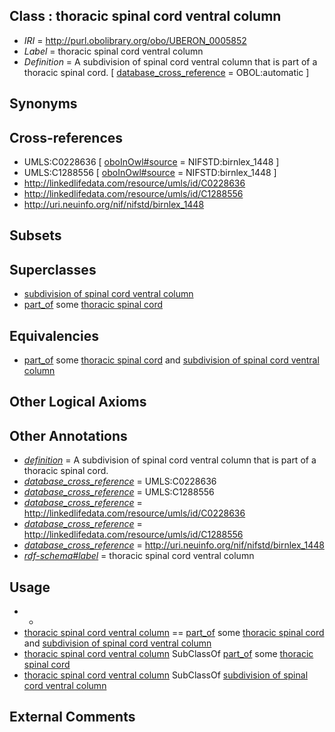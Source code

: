 
## Class : thoracic spinal cord ventral column

 * *IRI* = http://purl.obolibrary.org/obo/UBERON_0005852
 * *Label* = thoracic spinal cord ventral column
 * *Definition* = A subdivision of spinal cord ventral column that is part of a thoracic spinal cord. [ [database_cross_reference](../../ef/oboInOwl#hasDbXref.md) = OBOL:automatic ]

## Synonyms


## Cross-references

 * UMLS:C0228636 [ [oboInOwl#source](../../ce/oboInOwl#source.md) = NIFSTD:birnlex_1448 ]
 * UMLS:C1288556 [ [oboInOwl#source](../../ce/oboInOwl#source.md) = NIFSTD:birnlex_1448 ]
 * http://linkedlifedata.com/resource/umls/id/C0228636
 * http://linkedlifedata.com/resource/umls/id/C1288556
 * http://uri.neuinfo.org/nif/nifstd/birnlex_1448

## Subsets


## Superclasses

 * [subdivision of spinal cord ventral column](../../UBERON/51/UBERON_0016551.md)
 * [part_of](../../BFO/50/BFO_0000050.md) some [thoracic spinal cord](../../UBERON/38/UBERON_0003038.md)

## Equivalencies

 * [part_of](../../BFO/50/BFO_0000050.md) some [thoracic spinal cord](../../UBERON/38/UBERON_0003038.md) and [subdivision of spinal cord ventral column](../../UBERON/51/UBERON_0016551.md)

## Other Logical Axioms


## Other Annotations

 * *[definition](../../IAO/15/IAO_0000115.md)* = A subdivision of spinal cord ventral column that is part of a thoracic spinal cord.
 * *[database_cross_reference](../../ef/oboInOwl#hasDbXref.md)* = UMLS:C0228636
 * *[database_cross_reference](../../ef/oboInOwl#hasDbXref.md)* = UMLS:C1288556
 * *[database_cross_reference](../../ef/oboInOwl#hasDbXref.md)* = http://linkedlifedata.com/resource/umls/id/C0228636
 * *[database_cross_reference](../../ef/oboInOwl#hasDbXref.md)* = http://linkedlifedata.com/resource/umls/id/C1288556
 * *[database_cross_reference](../../ef/oboInOwl#hasDbXref.md)* = http://uri.neuinfo.org/nif/nifstd/birnlex_1448
 * *[rdf-schema#label](../../el/rdf-schema#label.md)* = thoracic spinal cord ventral column

## Usage

 * -
 * [thoracic spinal cord ventral column](../../UBERON/52/UBERON_0005852.md) == [part_of](../../BFO/50/BFO_0000050.md) some [thoracic spinal cord](../../UBERON/38/UBERON_0003038.md) and [subdivision of spinal cord ventral column](../../UBERON/51/UBERON_0016551.md)
 * [thoracic spinal cord ventral column](../../UBERON/52/UBERON_0005852.md) SubClassOf [part_of](../../BFO/50/BFO_0000050.md) some [thoracic spinal cord](../../UBERON/38/UBERON_0003038.md)
 * [thoracic spinal cord ventral column](../../UBERON/52/UBERON_0005852.md) SubClassOf [subdivision of spinal cord ventral column](../../UBERON/51/UBERON_0016551.md)

## External Comments

